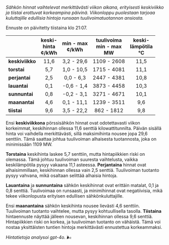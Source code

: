 *Sähkön hinnat vaihtelevat merkittävästi viikon aikana, erityisesti keskiviikko ja tiistai erottuvat korkeampina päivinä. Viikonloppu puolestaan tarjoaa kuluttajille edullisia hintoja runsaan tuulivoimatuotannon ansiosta.*

Ennuste on päivitetty tiistaina klo 21:07.

|              | keski-<br>hinta<br>¢/kWh | min - max<br>¢/kWh | tuulivoima<br>min - max<br>MW | keski-<br>lämpötila<br>°C |
|:-------------|:----------------:|:----------------:|:-------------:|:-------------:|
| **keskiviikko** | 11,6 | 3,2 - 29,6 | 1109 - 2608 | 11,5 |
| **torstai** | 5,7 | 1,0 - 10,5 | 1715 - 4081 | 11,1 |
| **perjantai** | 2,5 | 0,0 - 6,3 | 2447 - 4381 | 10,8 |
| **lauantai** | 0,1 | -0,6 - 1,4 | 3873 - 4458 | 10,3 |
| **sunnuntai** | 0,8 | -0,2 - 3,1 | 3271 - 4671 | 10,1 |
| **maanantai** | 4,6 | 0,1 - 11,1 | 1239 - 3511 | 9,6 |
| **tiistai** | 9,6 | 3,5 - 22,2 | 862 - 1812 | 9,8 |

Ensi **keskiviikkona** pörssisähkön hinnat ovat odotettavasti viikon korkeimmat, keskihinnan ollessa 11,6 senttiä kilowattitunnilta. Päivän sisällä hinta voi vaihdella merkittävästi, sillä maksimihinta nousee jopa 29,6 senttiin. Tämä saattaa johtua tuulivoiman alhaisesta tuotannosta, joka on minimissään 1109 MW.

**Torstaina** keskihinta laskee 5,7 senttiin, mutta hintapiikkien riski on olemassa. Tämä johtuu tuulivoiman suuresta vaihtelusta, vaikka keskilämpötila pysyy vakaana 11,1 asteessa. **Perjantaina** hinnat ovat alhaisimmillaan, keskihinnan ollessa vain 2,5 senttiä. Tuulivoiman tuotanto pysyy vahvana, mikä osaltaan selittää alhaisia hintoja.

**Lauantaina** ja **sunnuntaina** sähkön keskihinnat ovat erittäin matalat, 0,1 ja 0,8 senttiä. Tuulivoimaa on runsaasti, ja minimihinnat ovat negatiivisia, mikä tekee viikonlopusta erityisen edullisen sähkönkuluttajille.

Ensi **maanantaina** sähkön keskihinta nousee lievästi 4,6 senttiin. Tuulivoiman tuotanto vaihtelee, mutta pysyy kohtuullisella tasolla. **Tiistaina** hintaennuste näyttää jälleen nousevan, keskihinnan ollessa 9,6 senttiä. Hintapiikkien riski on korkea, ja tuulivoiman tuotanto on vähäistä. Tämä voi nostaa yksittäisten tuntien hintoja merkittävästi ennustettua korkeammaksi.

*Hintatietoja analysoi gpt-4o.* 🌬️
